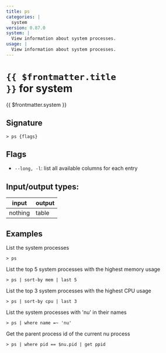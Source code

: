 ```yaml
---
title: ps
categories: |
  system
version: 0.87.0
system: |
  View information about system processes.
usage: |
  View information about system processes.
---
```

<!-- This file is automatically generated. Please edit the command in https://github.com/nushell/nushell instead. -->

# <code>{{ $frontmatter.title }}</code> for system

<div class='command-title'>{{ $frontmatter.system }}</div>

## Signature

```> ps {flags} ```

## Flags

 -  `--long, -l`: list all available columns for each entry


## Input/output types:

| input   | output |
| ------- | ------ |
| nothing | table  |

## Examples

List the system processes
```nu
> ps

```

List the top 5 system processes with the highest memory usage
```nu
> ps | sort-by mem | last 5

```

List the top 3 system processes with the highest CPU usage
```nu
> ps | sort-by cpu | last 3

```

List the system processes with 'nu' in their names
```nu
> ps | where name =~ 'nu'

```

Get the parent process id of the current nu process
```nu
> ps | where pid == $nu.pid | get ppid

```
